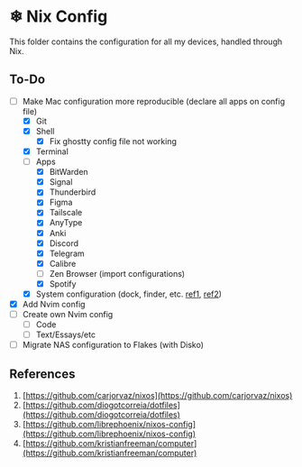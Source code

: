 # ❄ Nix Config

This folder contains the configuration for all my devices, handled through Nix.

## To-Do

- [ ] Make Mac configuration more reproducible (declare all apps on config file)
    - [x] Git
    - [x] Shell
        - [x] Fix ghostty config file not working
    - [x] Terminal
    - [ ] Apps
        - [x] BitWarden
        - [x] Signal
        - [x] Thunderbird
        - [x] Figma
        - [x] Tailscale
        - [x] AnyType
        - [x] Anki
        - [x] Discord
        - [x] Telegram
        - [x] Calibre
        - [ ] Zen Browser (import configurations)
        - [x] Spotify
    - [x] System configuration (dock, finder, etc. [ref1](https://kristianfreeman.com/my-starter-macos-nix-config), [ref2](https://github.com/kristianfreeman/computer/blob/main/hosts/gandalf/configuration.nix))
- [X] Add Nvim config
- [ ] Create own Nvim config
    - [ ] Code
    - [ ] Text/Essays/etc
- [ ] Migrate NAS configuration to Flakes (with Disko)

## References

1. [https://github.com/carjorvaz/nixos](https://github.com/carjorvaz/nixos)
2. [https://github.com/diogotcorreia/dotfiles](https://github.com/diogotcorreia/dotfiles)
3. [https://github.com/librephoenix/nixos-config](https://github.com/librephoenix/nixos-config)
4. [https://github.com/kristianfreeman/computer](https://github.com/kristianfreeman/computer)

